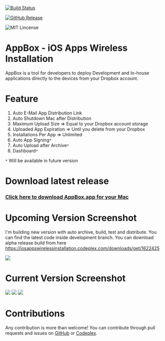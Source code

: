 [![Build Status](https://travis-ci.org/vineetchoudhary/AppBox-iOSAppsWirelessInstallation.svg?branch=master)](https://travis-ci.org/vineetchoudhary/AppBox-iOSAppsWirelessInstallation)

[![GitHub Release](https://img.shields.io/github/release/vineetchoudhary/AppBox-iOSAppsWirelessInstallation.svg)](https://github.com/vineetchoudhary/AppBox-iOSAppsWirelessInstallation/releases/latest)

![MIT Lincense](https://img.shields.io/badge/license-MIT-blue.svg)

# AppBox - iOS Apps Wireless Installation
AppBox is a tool for developers to deploy Development and In-house applications directly to the devices from your Dropbox account.

# Feature
1. Auto E-Mail App Distribution Link
2. Auto Shutdown Mac after Distribution
3. Maximum Upload Size => Equal to your Dropbox account storage
4. Uploaded App Expiration => Until you delete from your Dropbox
5. Installations Per App => Unlimited
6. Auto App Signing`*`
7. Auto Upload after Archive`*`
8. Dashboard`*`

 `*` Will be available in future version
 
# Download latest release
### [Click here to download AppBox.app for your Mac](https://iosappswirelessinstallation.codeplex.com/)

# Upcoming Version Screenshot
I'm building new version with auto archive, build, test and distribute. You can find the latest code inside development branch. You can download alpha release build from here https://iosappswirelessinstallation.codeplex.com/downloads/get/1622425

![](http://download-codeplex.sec.s-msft.com/Download?ProjectName=iosappswirelessinstallation&DownloadId=1622305)

# Current Version Screenshot
![](https://www.codeplex.com/Download?ProjectName=iosappswirelessinstallation&DownloadId=1605454)
![](https://www.codeplex.com/Download?ProjectName=iosappswirelessinstallation&DownloadId=1605459)
![](https://www.codeplex.com/Download?ProjectName=iosappswirelessinstallation&DownloadId=1605456)

# Contributions
Any contribution is more than welcome! You can contribute through pull requests and issues on [GitHub](https://github.com/vineetchoudhary/AppBox-iOSAppsWirelessInstallation) or [Codeplex](https://iosappswirelessinstallation.codeplex.com/).
